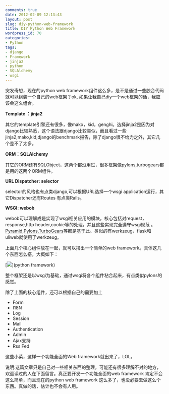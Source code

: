 ```yaml
---
comments: true
date: 2012-02-09 12:13:43
layout: post
slug: diy-python-web-framework
title: DIY Python Web Framework
wordpress_id: 70
categories:
- Python
tags:
- django
- Framework
- jinja2
- python
- SQLAlchemy
- wsgi
---
```


突发奇想，现在的python web framework组件这么多，是不是通过一些胶合代码就可以组装一个自己的web框架？ok, 如果让我自己diy一个web框架的话，我应该会这么组合。

**Template ：jinja2**

其它的template引擎还有很多，像mako，kid，genghi。选择jinja2是因为对django比较熟悉，这个语法跟django比较类似，而且看过一些jinja2,mako,kid,django的benchmark报告，除了django很不给力之外，其它几个差不了太多。

**ORM：SQLAlchemy**

其它的ORM还有SQLObject，这两个都没用过，很多框架像pylons,turbogears都是用的这两个ORM组件。

**URL Dispatcher: selector**

selector的风格也有点类django,可以根据URL选择一个wsgi application运行，其它Dispatcher还有Routes 有点类Rails。

**WSGI: webob**

webob可以理解成是实现了wsgi相关应用的模块，核心包括对request，response,http header,cookie等的处理，并且这些实现完全遵守wsgi规范 。[Pyramid](https://www.pylonsproject.org/),[Pylons](https://www.pylonsproject.org/projects/pylons-framework/about),[TurboGears](http://turbogears.org/)等都是基于此。类似的有werkzeug，flask和uliweb就使用了werkzeug。

<!-- more -->

上面几个核心组件放在一起，就可以搭出一个简单的web framework。具体这几个东西怎么搭，大概如下：

[![](http://www.kenshinx.me/wp-content/uploads/2012/02/framework.png)](python framework)

整个框架还是以wsgi为基础，通过wsgi将各个组件粘合起来，有点类似pylons的感觉。

除了上面的核心组件，还可以根据自己的需要加上
* Form 
* I18N 
* Log
* Session
* Mail
* Authentication
* Admin
* Ajax支持
* Rss Fed  

这些小菜，这样一个功能全面的Web framework就出来了，LOL。

说明:这篇文章只是自己对一些相关东西的整理，可能还有很多理解不对的地方，欢迎读过的人在下面留言。真正要开发一个功能全面的web framework 肯定不会这么简单，而且现在的python web framework 这么多了，也没必要去做这么个东西。真做的话，估计也不会有人用。
